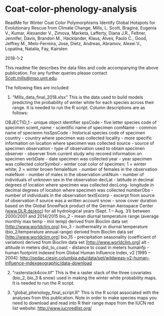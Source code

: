 # Coat-color-phenology-analysis
ReadMe for Winter Coat Color Polymorphisms Identify Global Hotspots for Evolutionary Rescue from Climate Change, Mills, L. Scott, Bragina, Eugenia V., Kumar, Alexander V., Zimova, Marketa, Lafferty, Diana J.R., Feltner, Jennifer, Davis, Brandon M., Hacklander, Klaus, Alves, Paulo C., Good, Jeffrey M., Melo-Ferreira, Jose, Dietz, Andreas, Abramov, Alexei V., Lopatina, Natalia, Fay, Kairsten 

2018-1-2

This readme file describes the data files and code accompanying the above publication.  For any further queries please contact Scott.mills@mso.umt.edu.

The following files are included:

1)  "Mills_data_final_2018.xlsx" 
This is the data used to build models predicting the probability of winter white for each species across their range. It is needed to run the R script. Column descriptions are as follows: 

OBJECTID_1 - unique object identifier
spsCode - five letter species code of specimen 
scient_name - scientific name of specimen
comName - common name of speciemn
hisSpsCode - historical species code of specimen
country - country where specimen was collected
locality - more specific information on location where specimen was collected
source - source of specimen 
observation - type of observation used to obtain specimen
observer - observer from current study who recored information on specimen
verbDate - date specimen was collected
year - year specimen was collected
colorSymbol - winter coat color of specimen; 1 = winter white; 2 = winter brown
femaleNum - number of females in the observation
maleNum - number of males in the observation
unkNum - number of individuals of unknown sex in the observation
decLat - latitude in decimal degrees of location where specimen was collected 
decLong- longitude in decimal degrees of location where specimen was collected 
numberObs - number of individuals in the observation
textExcerp - excerpt from source of observation if source was a written account 
snow - snow cover duration based on the Global SnowPack product of the German Aerospace Center (www.DLR.de/eoc) for all hydrological years (Sept. 1 – Aug. 31) between 2000/2001 and 2014/2015
bio_2 - mean diurnal temperature range (average monthly max temp - min temp) derived from Bioclim data set [http://www.worldclim.org]
bio_3 - isothermality in diurnal temperature (bio_2/temperature annual range) derived from Bioclim data set [http://www.worldclim.org]
bio_15 - precipitation seasonality (coefficient of variation) derived from Bioclim data set [http://www.worldclim.org]
alt - altitude in meters
dist_to_coast - distance to coast in meters
humanfp - human footprint indexed from Global Human Influence Index, v2 [1995 – 2004]: http://sedac.ciesin.columbia.edu/data/set/wildareas-v2-human-influence-indexgeographic/data-download


2)  "rasterstack4cov.tif"
This is the a raster stack of the three covariates (bio_2, bio_3 & snow) used in making the winter white probability maps. It is needed to run the R script. 


3)  "global_phenology_final_script.R"
This is the R script associated with the analyses from this publication. Note in order to make species maps you need to download and read into R their range maps from the IUCN red list website: http://www.iucnredlist.org/  
